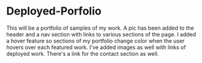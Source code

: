 # Deployed-Porfolio
This will be a portfolio of samples of my work. A pic has been added to the header and a nav section with links to various sections of the page.  I added a hover feature so sections of my portfolio change color when the user hovers over each featured work. I've added images as well with links of deployed work. There's a link for the contact section as well. 
